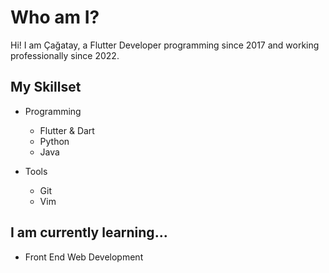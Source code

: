 # Who am I?
Hi! I am Çağatay, a Flutter Developer programming since 2017 and working professionally since 2022.

## My Skillset
- Programming
  - Flutter & Dart
  - Python
  - Java

- Tools
  - Git
  - Vim

## I am currently learning...
- Front End Web Development

